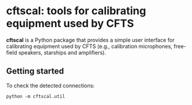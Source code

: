 # cftscal: tools for calibrating equipment used by CFTS

**cftscal** is a Python package that provides a simple user interface for
calibrating equipment used by CFTS (e.g., calibration microphones, free-field
speakers, starships and amplifiers).

## Getting started

To check the detected connections:

    python -m cftscal.util


